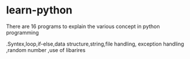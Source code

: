 # learn-python
There are 16 programs to explain the various concept in python programming 


.Syntex,loop,if-else,data structure,string,file handling, exception handling ,random number ,use of libarires
